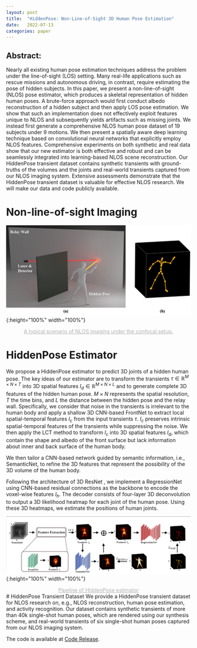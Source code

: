 ```yaml
---
layout: post
title:  "HiddenPose: Non-Line-of-Sight 3D Human Pose Estimation"
date:   2022-07-13
categories: paper
---
```


## Abstract:
Nearly all existing human pose estimation techniques address the problem under the line-of-sight (LOS) setting. Many real-life applications such as rescue missions and autonomous driving, in contrast, require estimating the pose of hidden subjects. In this paper, we present a non-line-of-sight (NLOS) pose estimator, which produces a skeletal representation of hidden human poses. A brute-force approach would first conduct albedo reconstruction of a hidden subject and then apply LOS pose estimation. We show that such an implementation does not effectively exploit features unique to NLOS and subsequently yields artifacts such as missing joints. We instead first generate a comprehensive NLOS human pose dataset of 19 subjects under 9 motions. We then present a spatially aware deep learning technique based on convolutional neural networks that explicitly employ NLOS features. Comprehensive experiments on both synthetic and real data show that our new estimator is both effective and robust and can be seamlessly integrated into learning-based NLOS scene reconstruction. Our HiddenPose transient dataset contains synthetic transients with ground-truths of the volumes and the joints and real-world transients captured from our NLOS imaging system. Extensive assessments demonstrate that the HiddenPose transient dataset is valuable for effective NLOS research. We will make our data and code publicly available.

# Non-line-of-sight Imaging


![tt](/assets/Hidden_images/scenev4.jpg "A top-viewed scenario of the NLOS imaging system"){:height="100%" width="100%"}
<center style="font-size:14px;color:#B0B0B0;text-decoration:underline">A typical scenario of NLOS imaging under the confocal setup. </center>

# HiddenPose Estimator
We propose a HiddenPose estimator to predict 3D joints of a hidden human pose. The key ideas of our estimator are to transform the transients $\tau \in \mathbb{R}^{M \times N \times T}$ into 3D spatial features $I_d \in \mathbb{R}^{M \times N \times L}$ and to generate complete 3D features of the hidden human pose. $M \times N$ represents the spatial resolution, $T$ the time bins, and $L$ the distance between the hidden pose and the relay wall. Specifically, we consider that noise in the transients is irrelevant to the human body and apply a shallow 3D CNN-based FrontNet to extract local spatial-temporal features $I_c$ from the input transients $\tau$. $I_c$ preserves intrinsic spatial-temporal features of the transients while suppressing the noise. We then apply the LCT method to transform $I_c$ into 3D spatial features $I_d$, which contain the shape and albedo of the front surface but lack information about inner and back surface of the human body.

We then tailor a CNN-based network guided by semantic information, i.e., SemanticNet, to refine the 3D features that represent the possibility of the 3D volume of the human body. 

Following the architecture of 3D ResNet , we implement a RegressionNet using CNN-based residual connections as the backbone to encode the voxel-wise features $I_{h}$. The decoder consists of four-layer 3D deconvolution to output a 3D likelihood heatmap for each joint of the human pose. Using these 3D heatmaps, we estimate the positions of human joints.

![c](/assets/Hidden_images/pp.png "Pipeline of HiddenPose estimator"){:height="100%" width="100%"}
<center style="font-size:14px;color:#B0B0B0;text-decoration:underline">Pipeline of HiddenPose estimator</center> 
# HiddenPose Transient Dataset
We provide a HiddenPose transient dataset for NLOS research on, e.g., NLOS reconstruction, human pose estimation, and activity recognition. Our dataset contains synthetic transients of more than 40k single-shot human poses, which are rendered using our synthesis scheme, and real-world transients of six single-shot human poses captured from our NLOS imaging system.

<!-- ![cc](/assets/OIvOC_images/resultsGalleryWithBar.jpg "Reconstruction evaluation using transients measured from our calibrated NLOS imaging system"){:height="100%" width="100%"}
<center style="font-size:14px;color:#B0B0B0;text-decoration:underline">Reconstruction evaluation using transients measured from our calibrated NLOS imaging system</center> -->
The code is available at [Code Release][code].

<!-- [arXiv]: https://arxiv.org/abs/2101.00373 -->
[code]: https://github.com/Hagtaril/HiddenPose
